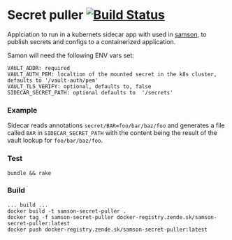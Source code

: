 # Secret puller [![Build Status](https://travis-ci.org/zendesk/samson_secret_puller.svg?branch=master)](https://travis-ci.org/zendesk/samson_secret_puller)

Applciation to run in a kubernets sidecar app with used in [samson](https://github.com/zendesk/samson),
to publish secrets and configs to a containerized application.

Samon will need the following ENV vars set:

```
VAULT_ADDR: required
VAULT_AUTH_PEM: localtion of the mounted secret in the k8s cluster, defaults to '/vault-auth/pem'
VAULT_TLS_VERIFY: optional, defaults to, false
SIDECAR_SECRET_PATH: optional defaults to  '/secrets'
```

### Example

Sidecar reads annotations `secret/BAR=foo/bar/baz/foo` and generates a file called `BAR` in `SIDECAR_SECRET_PATH`
with the content being the result of the vault lookup for `foo/bar/baz/foo`.

### Test

`bundle && rake`

### Build

```
... build ...
docker build -t samson-secret-puller .
docker tag -f samson-secret-puller docker-registry.zende.sk/samson-secret-puller:latest
docker push docker-registry.zende.sk/samson-secret-puller:latest
```
